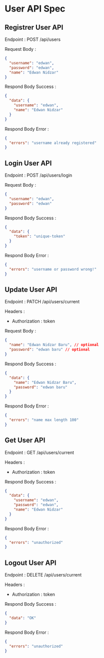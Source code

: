 # User API Spec

## Registrer User API

Endpoint : POST /api/users

Request Body :

```json
{
  "username": "edwan",
  "password": "edwan",
  "name": "Edwan Nidzar"
}
```

Respond Body Success :

```json
{
  "data": {
    "username": "edwan",
    "name": "Edwan Nidzar"
  }
}
```

Respond Body Error :

```json
{
  "errors": "username already registered"
}
```

## Login User API

Endpoint : POST /api/users/login

Request Body :

```json
{
  "username": "edwan",
  "password": "edwan"
}
```

Respond Body Success :

```json
{
  "data": {
    "token": "unique-token"
  }
}
```

Respond Body Error :

```json
{
  "errors": "username or password wrong!"
}
```

## Update User API

Endpoint : PATCH /api/users/current

Headers :

- Authorization : token

Request Body :

```json
{
  "name": "Edwan Nidzar Baru", // optional
  "password": "edwan baru" // optional
}
```

Respond Body Success :

```json
{
  "data": {
    "name": "Edwan Nidzar Baru",
    "password": "edwan baru"
  }
}
```

Respond Body Error :

```json
{
  "errors": "name max length 100"
}
```

## Get User API

Endpoint : GET /api/users/current

Headers :

- Authorization : token

Respond Body Success :

```json
{
  "data": {
    "username": "edwan",
    "password": "edwan",
    "name": "Edwan Nidzar"
  }
}
```

Respond Body Error :

```json
{
  "errors": "unauthorized"
}
```

## Logout User API

Endpoint : DELETE /api/users/current

Headers :

- Authorization : token

Respond Body Success :

```json
{
  "data": "OK"
}
```

Respond Body Error :

```json
{
  "errors": "unauthorized"
}
```
